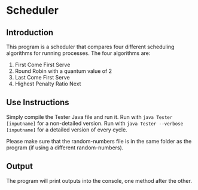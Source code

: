 # Scheduler

## Introduction
This program is a scheduler that compares four different scheduling algorithms for running processes. The four algorithms are: 
1. First Come First Serve
2. Round Robin with a quantum value of 2
3. Last Come First Serve
4. Highest Penalty Ratio Next



## Use Instructions
Simply compile the Tester Java file and run it.
Run with `java Tester [inputname]` for a non-detailed version.
Run with `java Tester --verbose [inputname]` for a detailed version of every cycle.

Please make sure that the random-numbers file is in the same folder as the program (if using a different random-numbers).

## Output
The program will print outputs into the console, one method after the other.
